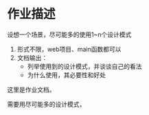 # 作业描述

设想一个场景，尽可能多的使用1~n个设计模式

1. 形式不限，web项目、main函数都可以
2. 文档输出：
    * 列举使用到的设计模式，并谈谈自己的看法
    * 为什么使用，其必要性和好处



这里是作业文档。

需要用尽可能多的设计模式，